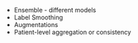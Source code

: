 - Ensemble - different models
- Label Smoothing
- Augmentations
- Patient-level aggregation or consistency